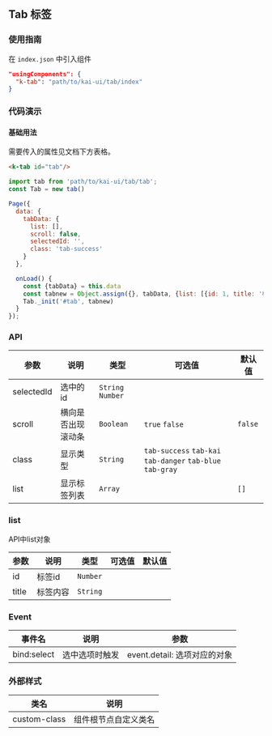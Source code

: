## Tab 标签

### 使用指南
在 `index.json` 中引入组件
```json
"usingComponents": {
  "k-tab": "path/to/kai-ui/tab/index"
}
```

### 代码演示

#### 基础用法
需要传入的属性见文档下方表格。

```html
<k-tab id="tab"/>
```
```javascript
import tab from 'path/to/kai-ui/tab/tab';
const Tab = new tab()

Page({
  data: {
    tabData: {
      list: [],
      scroll: false,
      selectedId: '',
      class: 'tab-success'
    }
  },

  onLoad() {
    const {tabData} = this.data
    const tabnew = Object.assign({}, tabData, {list: [{id: 1, title: '标签1'}, {id: 2, title: '标签2'}, {id: 3, title: '标签3'}, {id: 4, title: '标签4'}, {id: 5, title: '标签5标签标签'}, {id: 6, title: '标签6'}, {id: 7, title: '标签7'}, {id: 8, title: '标签8'}], selectedId: 3, scroll: true})
    Tab._init('#tab', tabnew)
  }
});
```

### API

| 参数 | 说明 | 类型 | 可选值 | 默认值 |
|-----------|-----------|-----------|-----------|-------------|
| selectedId | 选中的id | `String` `Number` | ` ` | ` ` |
| scroll | 横向是否出现滚动条 | `Boolean` | `true` `false` | `false` |
| class | 显示类型 | `String` | `tab-success` `tab-kai` `tab-danger` `tab-blue` `tab-gray` | ` ` |
| list | 显示标签列表 | `Array` | ` `  | `[] ` |

### list
API中list对象

| 参数 | 说明 | 类型 | 可选值 | 默认值 |
|-----------|-----------|-----------|-----------|-------------|
| id | 标签id | `Number` | ` ` | ` ` |
| title | 标签内容 | `String` | ` ` | ` ` |

### Event

| 事件名 | 说明 | 参数 |
|-----------|-----------|-----------|
| bind:select | 选中选项时触发| event.detail: 选项对应的对象 |


### 外部样式

| 类名 | 说明 |
|-----------|-----------|
| custom-class | 组件根节点自定义类名 |


